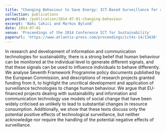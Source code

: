 ```yaml
---
title: "Changing Behaviour to Save Energy: ICT-Based Surveillance for a Low-Carbon Economy in the Seventh Framework Programme"
collection: publications
permalink: /publication/2014-07-01-changing-behaviour
excerpt: 'Baki Cakici and Markus Bylund'
date: 2014-07-01
venue: 'Proceedings of the 2014 Conference ICT for Sustainability'
paperurl: 'https://www.atlantis-press.com/proceedings/ict4s-14/13438'
---
```

In research and development of information and communication technologies for sustainability, there is a strong belief that human behaviour can be monitored at the individual level to generate different signals, and that these signals can be used to influence individuals to behave differently. We analyse Seventh Framework Programme policy documents published by the European Commission, and descriptions of research projects granted funding from it, to highlight the uncritical development and application of surveillance technologies to change human behaviour. We argue that EU-financed projects dealing with sustainability and information and communication technology use models of social change that have been widely criticised as unlikely to lead to substantial changes in resource consumption. Additionally, we show that these texts discuss only the potential positive effects of technological surveillance, but neither acknowledge nor require the handling of the potential negative effects of surveillance.